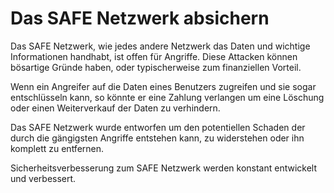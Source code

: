 # Das SAFE Netzwerk absichern

Das SAFE Netzwerk, wie jedes andere Netzwerk das Daten und wichtige Informationen handhabt, ist offen für Angriffe. Diese Attacken können bösartige Gründe haben, oder  typischerweise zum finanziellen Vorteil.

Wenn ein Angreifer auf die Daten eines Benutzers zugreifen und sie sogar entschlüsseln kann, so könnte er eine Zahlung verlangen um eine Löschung oder einen Weiterverkauf der Daten zu verhindern.

Das SAFE Netzwerk wurde entworfen um den potentiellen Schaden der durch die gängigsten Angriffe entstehen kann, zu widerstehen oder ihn komplett zu entfernen.

Sicherheitsverbesserung zum SAFE Netzwerk werden konstant entwickelt und verbessert.
